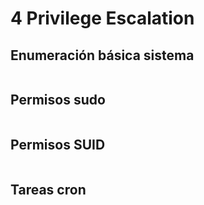 # 4 Privilege Escalation

## Enumeración básica sistema

```css
```

## Permisos sudo

```css
```

## Permisos SUID

```css
```

## Tareas cron

```css
```
